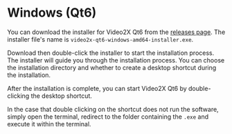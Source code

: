 # Windows (Qt6)

You can download the installer for Video2X Qt6 from the [releases page](https://github.com/k4yt3x/video2x/releases/latest). The installer file's name is `video2x-qt6-windows-amd64-installer.exe`.

Download then double-click the installer to start the installation process. The installer will guide you through the installation process. You can choose the installation directory and whether to create a desktop shortcut during the installation.

After the installation is complete, you can start Video2X Qt6 by double-clicking the desktop shortcut.

In the case that double clicking on the shortcut does not run the software, simply open the terminal, redirect to the folder containing the `.exe` and execute it within the terminal.
